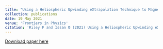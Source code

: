 ```yaml
---
title: "Using a Heliospheric Upwinding eXtrapolation Technique to Magnetically Connect Different Regions of the Heliosphere"
collection: publications
date: 19 May 2021
venue: 'Frontiers in Physics'
citation: 'Riley P and Issan O (2021) Using a Heliospheric Upwinding eXtrapolation Technique to Magnetically Connect Different Regions of the Heliosphere. Front. Phys. 9:679497. doi: 10.3389/fphy.2021.679497'
---
```


[Download paper here](https://www.frontiersin.org/articles/10.3389/fphy.2021.679497/full?&utm_source=Email_to_authors_&utm_medium=Email&utm_content=T1_11.5e1_author&utm_campaign=Email_publication&field=&journalName=Frontiers_in_Physics&id=679497)

